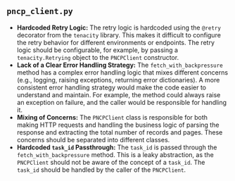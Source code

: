 ## `pncp_client.py`

*   **Hardcoded Retry Logic:** The retry logic is hardcoded using the `@retry` decorator from the `tenacity` library. This makes it difficult to configure the retry behavior for different environments or endpoints. The retry logic should be configurable, for example, by passing a `tenacity.Retrying` object to the `PNCPClient` constructor.
*   **Lack of a Clear Error Handling Strategy:** The `fetch_with_backpressure` method has a complex error handling logic that mixes different concerns (e.g., logging, raising exceptions, returning error dictionaries). A more consistent error handling strategy would make the code easier to understand and maintain. For example, the method could always raise an exception on failure, and the caller would be responsible for handling it.
*   **Mixing of Concerns:** The `PNCPClient` class is responsible for both making HTTP requests and handling the business logic of parsing the response and extracting the total number of records and pages. These concerns should be separated into different classes.
*   **Hardcoded `task_id` Passthrough:** The `task_id` is passed through the `fetch_with_backpressure` method. This is a leaky abstraction, as the `PNCPClient` should not be aware of the concept of a `task_id`. The `task_id` should be handled by the caller of the `PNCPClient`.
